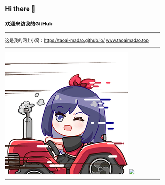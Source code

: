 ## Hi there 👋

### 欢迎来访我的GitHub

---

这是我的网上小窝：https://taoai-madao.github.io/
              www.taoaimadao.top

-------------------------------------------------------------------------------------------------------------------------------------------------------------------------------------------

<img src=".\static\image\role.gif" style="height:400px" />                          <img src=".\static\image\code_pistol.gif" style="height:400px" />

-------------------------------------------------------------------------------------------------------------------------------------------------------------------------------------------
